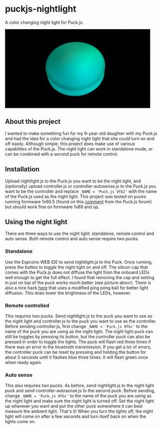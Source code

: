 # puckjs-nightlight
A color changing night light for Puck.js.

![Puck.js night light](img/nightlight.jpg?raw=true)

## About this project
I wanted to make something fun for my 9-year-old daughter with my Puck.js and had the idea for a color changing night light that she could turn on and off easily. Although simple, this project does make use of various capabilites of the Puck.js. The night light can work in standalone mode, or can be combined with a second puck for remote control.

## Installation
Upload nightlight.js to the Puck.js you want to be the night light, and (optionally) upload controller.js or controller-autosense.js to the Puck.js you want to be the controller and replace ```_NAME = 'Puck.js 9fb2'``` with the name of the Puck.js used as the night light. This project was tested on pucks running formware 1v90.5 (found on this [comment](http://forum.espruino.com/comments/13375822/) from the Puck.js forum) but should work fine on formware 1v89 and up.

## Using the night light
There are three ways to use the night light: standalone, remote control and auto sense. Both remote control and auto sense require two pucks.

### Standalone
Use the Espruino WEB IDE to send nightlight.js to the Puck. Once running, press the button to toggle the night light on and off. The silicon cap that comes with the Puck.js does not diffuse the light from the onboard LEDs well enough to get the full effect. I found that removing the cap and setting in just on top of the puck works much better (see picture abovr). There is also a nice hack [here](http://forum.espruino.com/conversations/297639/) that uses a modified ping pong ball for better light diffusion. This does lower the brightness of the LEDs, however.

### Remote controlled
This requires two pucks. Send nightlight.js to the puck you want to use as the night light and controller.js to the puck you want to use as the controller. Before sending controller.js, first change ```_NAME = 'Puck.js 9fbc'``` to the name of the puck you are using as the night light. The night light puck can still be toggles by pressing its button, but the controller puck can also be pressed in order to toggle the lights. The puck will flash red three times if there was an error in the bluetooth transmission. If you get a lot of errors, the controller puck can be reset by pressing and holding the button for about 5 seconds until it flashes blue three times. It will flash green once when ready again.

### Auto sense
This also requires two pucks. As before, send nightlight.js to the night light puck and send controller-autosense.js to the second puck. Before sending, change ```_NAME = 'Puck.js 9fbc'``` to the name of the puck you are using as the night light and make sure the night light is turned off. Set the night light up wherever you want and put the other puck somewhere it can best measure the ambient light. That's it! When you turn the lights off, the night light will come on after a few seconds and turn itself back on when the lights come on.
